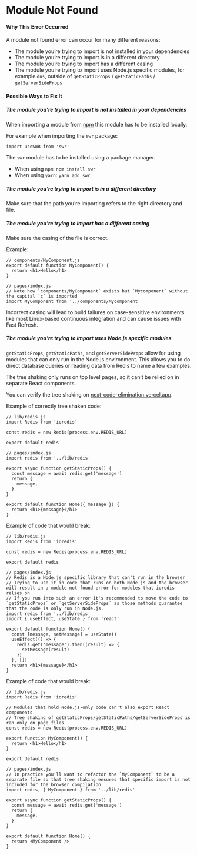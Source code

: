 # Module Not Found

#### Why This Error Occurred

A module not found error can occur for many different reasons:

- The module you’re trying to import is not installed in your dependencies
- The module you’re trying to import is in a different directory
- The module you’re trying to import has a different casing
- The module you’re trying to import uses Node.js specific modules, for example `dns`, outside of `getStaticProps` / `getStaticPaths` / `getServerSideProps`

#### Possible Ways to Fix It

##### The module you’re trying to import is not installed in your dependencies

When importing a module from [npm](https://npmjs.com) this module has to be installed locally.

For example when importing the `swr` package:

    import useSWR from 'swr'

The `swr` module has to be installed using a package manager.

- When using `npm`: `npm install swr`
- When using `yarn`: `yarn add swr`

##### The module you’re trying to import is in a different directory

Make sure that the path you’re importing refers to the right directory and file.

##### The module you’re trying to import has a different casing

Make sure the casing of the file is correct.

Example:

    // components/MyComponent.js
    export default function MyComponent() {
      return <h1>Hello</h1>
    }

    // pages/index.js
    // Note how `components/MyComponent` exists but `Mycomponent` without the capital `c` is imported
    import MyComponent from '../components/Mycomponent'

Incorrect casing will lead to build failures on case-sensitive environments like most Linux-based continuous integration and can cause issues with Fast Refresh.

##### The module you’re trying to import uses Node.js specific modules

`getStaticProps`, `getStaticPaths`, and `getServerSideProps` allow for using modules that can only run in the Node.js environment. This allows you to do direct database queries or reading data from Redis to name a few examples.

The tree shaking only runs on top level pages, so it can’t be relied on in separate React components.

You can verify the tree shaking on [next-code-elimination.vercel.app](https://next-code-elimination.vercel.app/).

Example of correctly tree shaken code:

    // lib/redis.js
    import Redis from 'ioredis'

    const redis = new Redis(process.env.REDIS_URL)

    export default redis

    // pages/index.js
    import redis from '../lib/redis'

    export async function getStaticProps() {
      const message = await redis.get('message')
      return {
        message,
      }
    }

    export default function Home({ message }) {
      return <h1>{message}</h1>
    }

Example of code that would break:

    // lib/redis.js
    import Redis from 'ioredis'

    const redis = new Redis(process.env.REDIS_URL)

    export default redis

    // pages/index.js
    // Redis is a Node.js specific library that can't run in the browser
    // Trying to use it in code that runs on both Node.js and the browser will result in a module not found error for modules that ioredis relies on
    // If you run into such an error it's recommended to move the code to `getStaticProps` or `getServerSideProps` as those methods guarantee that the code is only run in Node.js.
    import redis from '../lib/redis'
    import { useEffect, useState } from 'react'

    export default function Home() {
      const [message, setMessage] = useState()
      useEffect(() => {
        redis.get('message').then((result) => {
          setMessage(result)
        })
      }, [])
      return <h1>{message}</h1>
    }

Example of code that would break:

    // lib/redis.js
    import Redis from 'ioredis'

    // Modules that hold Node.js-only code can't also export React components
    // Tree shaking of getStaticProps/getStaticPaths/getServerSideProps is ran only on page files
    const redis = new Redis(process.env.REDIS_URL)

    export function MyComponent() {
      return <h1>Hello</h1>
    }

    export default redis

    // pages/index.js
    // In practice you'll want to refactor the `MyComponent` to be a separate file so that tree shaking ensures that specific import is not included for the browser compilation
    import redis, { MyComponent } from '../lib/redis'

    export async function getStaticProps() {
      const message = await redis.get('message')
      return {
        message,
      }
    }

    export default function Home() {
      return <MyComponent />
    }
